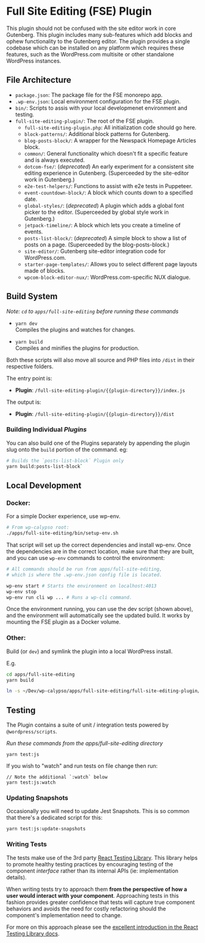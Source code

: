 # Full Site Editing (FSE) Plugin

This plugin should not be confused with the site editor work in core Gutenberg. This plugin includes many sub-features which add blocks and ophew functionality to the Gutenberg editor. The plugin provides a single codebase which can be installed on any platform which requires these features, such as the WordPress.com multisite or other standalone WordPress instances. 

## File Architecture
* `package.json`: The package file for the FSE monorepo app.
* `.wp-env.json`: Local environment configuration for the FSE plugin.
* `bin/`: Scripts to assis with your local developmenet environment and testing.
* `full-site-editing-plugin/`: The root of the FSE plugin.
  - `full-site-editing-plugin.php`: All initialization code should go here.
  - `block-patterns/`: Additional block patterns for Gutenberg.
  - `blog-posts-block/`: A wrapper for the Newspack Homepage Articles block.
  - `common/`: General functionality which doesn't fit a specific feature and is always executed.
  - `dotcom-fse/`: (_deprecated_) An early experiment for a consistent site editing experience in Gutenberg. (Superceeded by the site-editor work in Gutenberg.)
  - `e2e-test-helpers/`: Functions to assist with e2e tests in Puppeteer.
  - `event-countdown-block/`: A block which counts down to a specified date.
  - `global-styles/`: (_deprecated_) A plugin which adds a global font picker to the editor. (Superceeded by global style work in Gutenberg.)
  - `jetpack-timeline/`: A block which lets you create a timeline of events.
  - `posts-list-block/`: (_deprecated_) A simple block to show a list of posts on a page. (Superceeded by the blog-posts-block.)
  - `site-editor/`: Gutenberg site-editor integration code for WordPress.com.
  - `starter-page-templates/`: Allows you to select different page layouts made of blocks.
  - `wpcom-block-editor-nux/`: WordPress.com-specific NUX dialogue.


## Build System

_Note: `cd` to `apps/full-site-editing` before running these commands_

- `yarn dev`<br>
Compiles the plugins and watches for changes.

- `yarn build`<br>
Compiles and minifies the plugins for production.

Both these scripts will also move all source and PHP files into `/dist` in their respective folders.

The entry point is:

- __Plugin__: `/full-site-editing-plugin/{{plugin-directory}}/index.js`

The output is:

- __Plugin__: `/full-site-editing-plugin/{{plugin-directory}}/dist`

### Building Individual _Plugins_

You can also build one of the Plugins separately by appending the plugin slug onto the `build` portion of the command. eg:

```sh
# Builds the `posts-list-block` Plugin only
yarn build:posts-list-block`
```

## Local Development

### Docker:
For a simple Docker experience, use wp-env.
```sh
# From wp-calypso root:
./apps/full-site-editing/bin/setup-env.sh
```

That script will set up the correct dependencies and install wp-env. Once the dependencies are in the correct location, make sure that they are built, and you can use `wp-env` commands to control the environment:

```sh
# All commands should be run from apps/full-site-editing,
# which is where the .wp-env.json config file is located.

wp-env start # Starts the environment on localhost:4013
wp-env stop
wp-env run cli wp ... # Runs a wp-cli command.
```

Once the environment running, you can use the dev script (shown above), and the environment will automatically see the updated build. It works by mounting the FSE plugin as a Docker volume.

### Other:
Build (or `dev`) and symlink the plugin into a local WordPress install.

E.g.

```sh
cd apps/full-site-editing
yarn build

ln -s ~/Dev/wp-calypso/apps/full-site-editing/full-site-editing-plugin/ ~/Dev/wordpress/wp-content/plugins/full-site-editing-plugin
```

## Testing

The Plugin contains a suite of unit / integration tests powered by `@wordpress/scripts`.

_Run these commands from the apps/full-site-editing directory_

```shell
yarn test:js
```

If you wish to "watch" and run tests on file change then run:

```shell
// Note the additional `:watch` below
yarn test:js:watch
```

### Updating Snapshots

Occasionally you will need to update Jest Snapshots. This is so common that there's a dedicated script for this:

```shell
yarn test:js:update-snapshots
```

### Writing Tests

The tests make use of the 3rd party [React Testing Library](https://testing-library.com/docs/react-testing-library/). This library helps to promote healthy testing practices by encouraging testing of the component _interface_ rather than its internal APIs (ie: implementation details).

When writing tests try to approach them **from the perspective of how a user would interact with your component**. Approaching tests in this fashion provides greater confidence that tests will capture true component behaviors and avoids the need for costly refactoring should the component's implementation need to change.

For more on this approach please see the [excellent introduction in the React Testing Library docs](https://testing-library.com/docs/react-testing-library/intro).